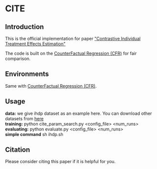 # CITE

## Introduction
This is the official implementation for paper ["Contrastive Individual Treatment Effects Estimation" ]()  

The code is built on the [CounterFactual Regression (CFR)](https://arxiv.org/abs/1606.03976) for fair comparison.  

## Environments

Same with [CounterFactual Regression (CFR)](https://arxiv.org/abs/1606.03976).  

## Usage

**data:** we give ihdp dataset as an example here. You can download other datasets from [here](https://www.fredjo.com/)  
**training:** python cite_param_search.py <config_file> <num_runs>  
**evaluating:** python evaluate.py <config_file> <num_runs>  
**simple command** sh ihdp.sh

## Citation

Please consider citing this paper if it is helpful for you.












